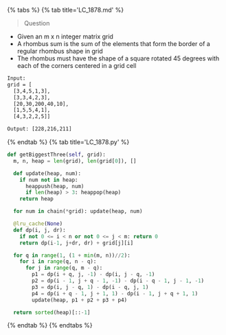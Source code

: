 {% tabs %}
{% tab title='LC_1878.md' %}

> Question

* Given an m x n integer matrix grid​​​
* A rhombus sum is the sum of the elements that form the border of a regular rhombus shape in grid​​​
* The rhombus must have the shape of a square rotated 45 degrees with each of the corners centered in a grid cell

```txt
Input:
grid = [
  [3,4,5,1,3],
  [3,3,4,2,3],
  [20,30,200,40,10],
  [1,5,5,4,1],
  [4,3,2,2,5]]

Output: [228,216,211]
```

{% endtab %}
{% tab title='LC_1878.py' %}

```py
def getBiggestThree(self, grid):
  m, n, heap = len(grid), len(grid[0]), []

  def update(heap, num):
    if num not in heap:
      heappush(heap, num)
      if len(heap) > 3: heappop(heap)
    return heap

  for num in chain(*grid): update(heap, num)

  @lru_cache(None)
  def dp(i, j, dr):
    if not 0 <= i < n or not 0 <= j < m: return 0
    return dp(i-1, j+dr, dr) + grid[j][i]

  for q in range(1, (1 + min(m, n))//2):
    for i in range(q, n - q):
      for j in range(q, m - q):
        p1 = dp(i + q, j, -1) - dp(i, j - q, -1)
        p2 = dp(i - 1, j + q - 1, -1) - dp(i - q - 1, j - 1, -1)
        p3 = dp(i, j - q, 1) - dp(i - q, j, 1)
        p4 = dp(i + q - 1, j + 1, 1) - dp(i - 1, j + q + 1, 1)
        update(heap, p1 + p2 + p3 + p4)

  return sorted(heap)[::-1]
```

{% endtab %}
{% endtabs %}
